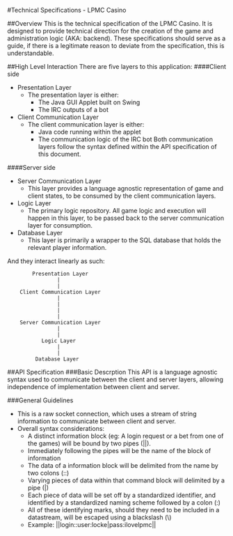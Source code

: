 #Technical Specifications - LPMC Casino

##Overview
This is the technical specification of the LPMC Casino. It is designed to provide technical direction for the creation
of the game and administration logic (AKA: backend). These specifications should serve as a guide, if there is a
legitimate reason to deviate from the specification, this is understandable. 

##High Level Interaction
There are five layers to this application:
####Client side
- Presentation Layer
    - The presentation layer is either:
        - The Java GUI Applet built on Swing
        - The IRC outputs of a bot
- Client Communication Layer
    - The client communication layer is either:
        - Java code running within the applet
        - The communication logic of the IRC bot
    Both communication layers follow the syntax defined within the API specification of this document.

####Server side
- Server Communication Layer
    - This layer provides a language agnostic representation of game and client states, to be consumed by the client
    communication layers.
- Logic Layer
    - The primary logic repository. All game logic and execution will happen in this layer, to be passed back to the
    server communication layer for consumption.
- Database Layer
    - This layer is primarily a wrapper to the SQL database that holds the relevant player information.

And they interact linearly as such:

            Presentation Layer
                    |
                    |
        Client Communication Layer
                    |
                    |
                    |
                    |
        Server Communication Layer            
                    |
                    |
               Logic Layer
                    |
                    |
             Database Layer

##API Specification
###Basic Descrption
This API is a language agnostic syntax used to communicate between the client and server layers, allowing independence
of implementation between client and server. 

###General Guidelines
- This is a raw socket connection, which uses a stream of string information to communicate between client and server.
- Overall syntax considerations:
    - A distinct information block (eg: A login request or a bet from one of the games) will be bound by two pipes (||).
    - Immediately following the pipes will be the name of the block of information
    - The data of a information block will be delimited from the name by two colons (::)
    - Varying pieces of data within that command block will delimited by a pipe (|)
    - Each piece of data will be set off by a standardized identifier, and identified by a standardized naming 
    scheme followed by a colon (:) 
    - All of these identifying marks, should they need to be included in a datastream, will be escaped using a 
    blackslash (\\)
    - Example: ||login::user:locke|pass:ilovelpmc||
